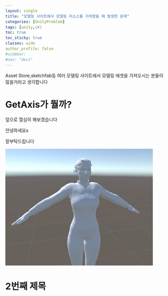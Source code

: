```yaml
---
layout: single
title: "모델링 사이트에서 모델링 리소스를 가져왔을 때 발생한 문제"
categories: [UnityProblem]
tags: [unity,c#]
toc: true
toc_sticky: true
classes: wide
author_profile: false
#sidebar:
#nav: "docs"
---
```

Asset Store,sketchfab등 여러 모델링 사이트에서 모델링 에셋을 가져오시는 분들이 많을거라고 생각합니다

# GetAxis가 뭘까?
앞으로 열심히 해보겠습니다

안녕하세요s

잘부탁드립니다  

![woman](../images/2022-11-17-first/woman-1669197353470-5.png)

# 2번째 제목


